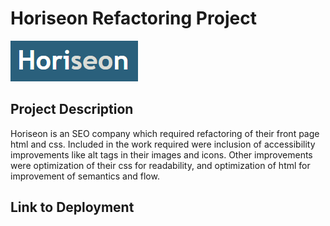 # Horiseon Refactoring Project
![alt text](https://github.com/DrDano/Horiseon_Refactor_Challenge1/blob/b61c917e397d8bb8351bb3a3ff199f3dabf76616/Develop/assets/images/Horiseon.png?raw=true)

## Project Description

Horiseon is an SEO company which required refactoring of their front page html and css.
Included in the work required were inclusion of accessibility improvements like alt tags in their images and icons. Other improvements were optimization of their css for readability, and optimization of html for improvement of semantics and flow.

## Link to Deployment
